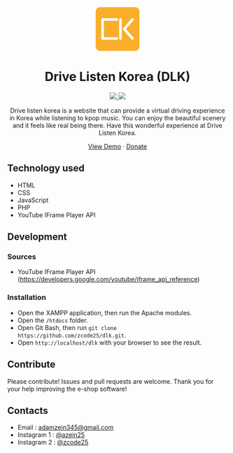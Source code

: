 <div align="center">
    <a href="https://drivelistenkorea.rf.gd">
        <img src="logo.png" alt="dlk" width="100px" />
    </a>
    <h1 align="center">Drive Listen Korea (DLK)</h1>
</div>

<div align="center">
    <a href="https://drivelistenkorea.rf.gd">
        <img src="https://img.shields.io/badge/version-Drive%20Listen%20Korea%20v1.2.0-yellow"/>
    </a>
    <a href="https://github.com/zcode25/dlk">
        <img src="https://img.shields.io/github/stars/zcode25/dlk?color=important" />
    </a>
</div>

<div align="center">
    <p align="center">Drive listen korea is a website that can provide a virtual driving experience in Korea while listening to kpop music. You can enjoy the beautiful scenery and it feels like real being there. Have this wonderful experience at Drive Listen Korea.</p>
    <a href="https://drivelistenkorea.rf.gd">View Demo</a>
    ·
    <a href="https://saweria.co/azein25">Donate</a>
</div>

## Technology used
- HTML
- CSS
- JavaScript
- PHP
- YouTube IFrame Player API

## Development
### Sources
- YouTube IFrame Player API (https://developers.google.com/youtube/iframe_api_reference)

### Installation
- Open the XAMPP application, then run the Apache modules.
- Open the `/htdocs` folder.
- Open Git Bash, then run `git clone https://github.com/zcode25/dlk.git`.
- Open `http://localhost/dlk` with your browser to see the result.

## Contribute
Please contribute! Issues and pull requests are welcome. Thank you for your help improving the e-shop software!

## Contacts
-  Email : adamzein345@gmail.com
-  Instagram 1 : [@azein25](https://www.instagram.com/azein25/)
-  Instagram 2 : [@zcode25](https://www.instagram.com/zcode25/)
